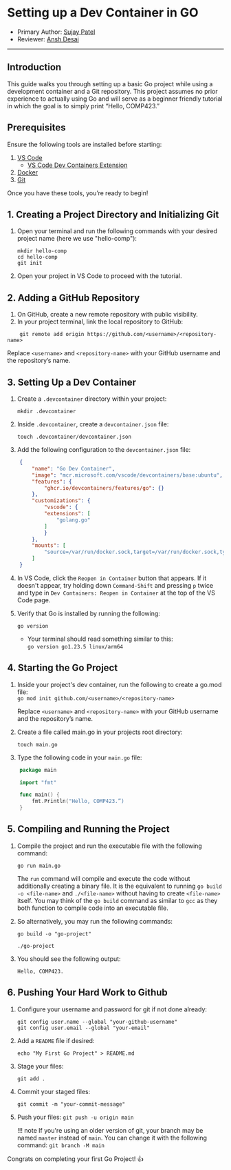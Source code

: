 # Setting up a Dev Container in GO

* Primary Author: [Sujay Patel](https://github.com/SUJP123)
* Reviewer: [Ansh Desai](https://github.com/anshdesai04)

---

## Introduction

This guide walks you through setting up a basic Go project while using a development container and a Git repository. This project assumes no prior experience to actually using Go and will serve as a beginner friendly tutorial in which the goal is to simply print “Hello, COMP423.”

## Prerequisites

Ensure the following tools are installed before starting:

1. [VS Code](https://code.visualstudio.com/docs/setup/setup-overview)  
    - [VS Code Dev Containers Extension](https://marketplace.visualstudio.com/items?itemName=ms-vscode-remote.remote-containers)  
2. [Docker](https://docs.docker.com/desktop/setup/install/mac-install/)  
3. [Git](https://git-scm.com/book/en/v2/Getting-Started-Installing-Git)  

Once you have these tools, you’re ready to begin!

## 1. Creating a Project Directory and Initializing Git

1. Open your terminal and run the following commands with your desired project name (here we use "hello-comp"):

    
    `mkdir hello-comp`  
    `cd hello-comp`  
    `git init`  
    
2. Open your project in VS Code to proceed with the tutorial.

## 2. Adding a GitHub Repository

1. On GitHub, create a new remote repository with public visibility.  
2. In your project terminal, link the local repository to GitHub:

```
    git remote add origin https://github.com/<username>/<repository-name>
```

Replace `<username>` and `<repository-name>` with your GitHub username and the repository’s name.

## 3. Setting Up a Dev Container

 1. Create a `.devcontainer` directory within your project:

    `mkdir .devcontainer`  

 2. Inside `.devcontainer`, create a `devcontainer.json` file:  

    `touch .devcontainer/devcontainer.json`  

 3. Add the following configuration to the `devcontainer.json` file:  

```json
    {
        "name": "Go Dev Container",
        "image": "mcr.microsoft.com/vscode/devcontainers/base:ubuntu",
        "features": {
            "ghcr.io/devcontainers/features/go": {}
        },
        "customizations": {
            "vscode": {
            "extensions": [
                "golang.go"
            ]
            }
        },
        "mounts": [
            "source=/var/run/docker.sock,target=/var/run/docker.sock,type=bind"
        ]
    }
```
 4. In VS Code, click the `Reopen in Container` button that appears. If it doesn't appear, try holding down `Command-Shift` and pressing `p` twice and type in `Dev Containers: Reopen in Container` at the top of the VS Code page.

 5. Verify that Go is installed by running the following:

    `go version`

    - Your terminal should read something similar to this:  
    `go version go1.23.5 linux/arm64`

## 4. Starting the Go Project

1. Inside your project's dev container, run the following to create a go.mod file:  
    `go mod init github.com/<username>/<repository-name>`

    Replace `<username>` and `<repository-name>` with your GitHub username and the repository’s name.

2. Create a file called main.go in your projects root directory:

    `touch main.go`

3. Type the following code in your `main.go` file:

```go
    package main

    import "fmt"

    func main() {
        fmt.Println("Hello, COMP423.”)
    }
```

## 5. Compiling and Running the Project

1. Compile the project and run the executable file with the following command:

    `go run main.go`

    The `run` command will compile and execute the code without additionally creating a binary file. It is the equivalent to running `go build -o <file-name>` and `./<file-name>` without having to create `<file-name>` itself. You may think of the `go build` command as similar to `gcc` as they both function to compile code into an executable file.

2. So alternatively, you may run the following commands:
    
    `go build -o "go-project"`

    `./go-project`

3. You should see the following output:

    `Hello, COMP423.`

## 6. Pushing Your Hard Work to Github

1. Configure your username and password for git if not done already:

    `git config user.name --global "your-github-username"`  
    `git config user.email --global "your-email"`

2. Add a `README` file if desired:

    `echo "My First Go Project" > README.md`

3. Stage your files:

    `git add .`

4. Commit your staged files:

    `git commit -m "your-commit-message"`

5. Push your files:
    `git push -u origin main`

    !!! note
        If you're using an older version of git, your branch may be named `master` instead of `main`. You can change it with the following command:
        `git branch -M main`


Congrats on completing your first Go Project! :+1: